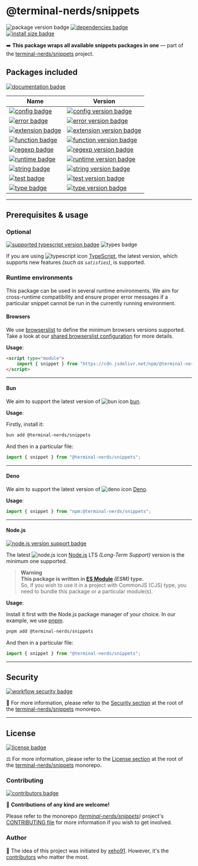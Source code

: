 # @terminal-nerds/snippets

![package version badge]
[![dependencies badge]][dependencies url]\
[![install size badge]][install size url]

➡️ **This package wraps all available snippets packages in one** — part of the [terminal-nerds/snippets] project.

[terminal-nerds/snippets]: https://github.com/terminal-nerds/snippets
[package version badge]: https://img.shields.io/npm/v/@terminal-nerds/snippets/latest?style=for-the-badge&logo=npm
[dependencies badge]: https://img.shields.io/librariesio/release/npm/@terminal-nerds/snippets?style=for-the-badge
[dependencies url]: https://libraries.io/npm/@terminal-nerds%2snippets
[install size badge]: https://packagephobia.com/badge?p=@terminal-nerds/snippets
[install size url]: https://packagephobia.com/result?p=@terminal-nerds/snippets

## Packages included

[![documentation badge]][documentation url]

[documentation badge]: https://img.shields.io/static/v1?color=informational&style=for-the-badge&label=documentation&message=jsdocs.io
[documentation url]: https://jsdocs.io/package/@terminal-nerds/snippets

| Name                            | Version                                          |
| ------------------------------- | ------------------------------------------------ |
| [![config badge]][config]       | [![config version badge]][config npm page]       |
| [![error badge]][error]         | [![error version badge]][error npm page]         |
| [![extension badge]][extension] | [![extension version badge]][extension npm page] |
| [![function badge]][function]   | [![function version badge]][function npm page]   |
| [![regexp badge]][regexp]       | [![regexp version badge]][regexp npm page]       |
| [![runtime badge]][runtime]     | [![runtime version badge]][runtime npm page]     |
| [![string badge]][string]       | [![string version badge]][string npm page]       |
| [![test badge]][test]           | [![test version badge]][test npm page]           |
| [![type badge]][type]           | [![type version badge]][type npm page]           |

<!-- prettier-ignore-start -->
<!-- PACKAGES LINKS -->
[url]: https://github.com/terminal-nerds/snippets/blob/main/packages/url/README.md
[url badge]: https://img.shields.io/static/v1?label=%40terminal-nerds&message=snippets-url&style=flat-square&color=informational
[url version badge]: https://img.shields.io/npm/v/@terminal-nerds/snippets-url/latest?style=flat-square&logo=npm
[url npm page]: https://www.npmjs.com/package/@terminal-nerds/snippets-url

[array]: https://github.com/terminal-nerds/snippets/blob/main/packages/array/README.md
[array badge]: https://img.shields.io/static/v1?label=%40terminal-nerds&message=snippets-array&style=flat-square&color=informational
[array version badge]: https://img.shields.io/npm/v/@terminal-nerds/snippets-array/latest?style=flat-square&logo=npm
[array npm page]: https://www.npmjs.com/package/@terminal-nerds/snippets-array

[number]: https://github.com/terminal-nerds/snippets/blob/main/packages/number/README.md
[number badge]: https://img.shields.io/static/v1?label=%40terminal-nerds&message=snippets-number&style=flat-square&color=informational
[number version badge]: https://img.shields.io/npm/v/@terminal-nerds/snippets-number/latest?style=flat-square&logo=npm
[number npm page]: https://www.npmjs.com/package/@terminal-nerds/snippets-number

[config]: https://github.com/terminal-nerds/snippets/blob/main/packages/config/README.md
[config badge]: https://img.shields.io/static/v1?label=%40terminal-nerds&message=snippets-config&style=flat-square&color=informational
[config version badge]: https://img.shields.io/npm/v/@terminal-nerds/snippets-config/latest?style=flat-square&logo=npm
[config npm page]: https://www.npmjs.com/package/@terminal-nerds/snippets-config

[error]: https://github.com/terminal-nerds/snippets/blob/main/packages/error/README.md
[error badge]: https://img.shields.io/static/v1?label=%40terminal-nerds&message=snippets-error&style=flat-square&color=informational
[error version badge]: https://img.shields.io/npm/v/@terminal-nerds/snippets-error/latest?style=flat-square&logo=npm
[error npm page]: https://www.npmjs.com/package/@terminal-nerds/snippets-error

[extension]: https://github.com/terminal-nerds/snippets/blob/main/packages/extension/README.md
[extension badge]: https://img.shields.io/static/v1?label=%40terminal-nerds&message=snippets-extension&style=flat-square&color=informational
[extension version badge]: https://img.shields.io/npm/v/@terminal-nerds/snippets-extension/latest?style=flat-square&logo=npm
[extension npm page]: https://www.npmjs.com/package/@terminal-nerds/snippets-extension

[function]: https://github.com/terminal-nerds/snippets/blob/main/packages/function/README.md
[function badge]: https://img.shields.io/static/v1?label=%40terminal-nerds&message=snippets-function&style=flat-square&color=informational
[function version badge]: https://img.shields.io/npm/v/@terminal-nerds/snippets-function/latest?style=flat-square&logo=npm
[function npm page]: https://www.npmjs.com/package/@terminal-nerds/snippets-function

[regexp]: https://github.com/terminal-nerds/snippets/blob/main/packages/regexp/README.md
[regexp badge]: https://img.shields.io/static/v1?label=%40terminal-nerds&message=snippets-regexp&style=flat-square&color=informational
[regexp version badge]: https://img.shields.io/npm/v/@terminal-nerds/snippets-regexp/latest?style=flat-square&logo=npm
[regexp npm page]: https://www.npmjs.com/package/@terminal-nerds/snippets-regexp

[runtime]: https://github.com/terminal-nerds/snippets/blob/main/packages/runtime/README.md
[runtime badge]: https://img.shields.io/static/v1?label=%40terminal-nerds&message=snippets-runtime&style=flat-square&color=informational
[runtime version badge]: https://img.shields.io/npm/v/@terminal-nerds/snippets-runtime/latest?style=flat-square&logo=npm
[runtime npm page]: https://www.npmjs.com/package/@terminal-nerds/snippets-runtime

[string]: https://github.com/terminal-nerds/snippets/blob/main/packages/string/README.md
[string badge]: https://img.shields.io/static/v1?label=%40terminal-nerds&message=snippets-string&style=flat-square&color=informational
[string version badge]: https://img.shields.io/npm/v/@terminal-nerds/snippets-string/latest?style=flat-square&logo=npm
[string npm page]: https://www.npmjs.com/package/@terminal-nerds/snippets-string

[test]: https://github.com/terminal-nerds/snippets/blob/main/packages/test/README.md
[test badge]: https://img.shields.io/static/v1?label=%40terminal-nerds&message=snippets-test&style=flat-square&color=informational
[test version badge]: https://img.shields.io/npm/v/@terminal-nerds/snippets-test/latest?style=flat-square&logo=npm
[test npm page]: https://www.npmjs.com/package/@terminal-nerds/snippets-test

[type]: https://github.com/terminal-nerds/snippets/blob/main/packages/type/README.md
[type badge]: https://img.shields.io/static/v1?label=%40terminal-nerds&message=snippets-type&style=flat-square&color=informational
[type version badge]: https://img.shields.io/npm/v/@terminal-nerds/snippets-type/latest?style=flat-square&logo=npm
[type npm page]: https://www.npmjs.com/package/@terminal-nerds/snippets-type
<!-- prettier-ignore-end -->

---

## Prerequisites & usage

### Optional

[![supported typescript version badge]][typescript]
![types badge]

[typescript]: https://typescriptlang.org/
[typescript icon]: https://api.iconify.design/logos/typescript-icon.svg
[supported typescript version badge]: https://img.shields.io/github/package-json/dependency-version/terminal-nerds/snippets/peer/typescript?filename=packages%2Ftypescript%2Fpackage.json&logo=typescript&style=for-the-badge&label=typescript
[types badge]: https://img.shields.io/npm/types/@terminal-nerds/snippets-function?style=for-the-badge&logo=typescript

If you are using ![typescript icon] [TypeScript],
the latest version, which supports new features _(such as `satisfies`)_, is supported.

### Runtime environments

This package can be used in several runtime environments.
We aim for cross-runtime compatibility and ensure proper error messages
if a particular snippet cannot be run in the currently running environment.

#### Browsers

We use [browserslist] to define the minimum browsers versions supported.\
Take a look at our [shared browserslist configuration] for more details.

[browserslist]: https://github.com/browserslist/browserslist
[shared browserslist configuration]: https://github.com/terminal-nerds/configs/blob/main/packages/browserslist/source/browsers.ts

**Usage**:

```html
<script type="module">
	import { snippet } from "https://cdn.jsdelivr.net/npm/@terminal-nerds/snippets";
</script>
```

---

#### Bun

We aim to support the latest version of ![bun icon] [bun].

**Usage**:

Firstly, install it:

```sh
bun add @terminal-nerds/snippets
```

And then in a particular file:

```js
import { snippet } from "@terminal-nerds/snippets";
```

[bun]: https://bun.sh/
[bun icon]: https://api.iconify.design/logos/bun.svg

---

#### Deno

We aim to support the latest version of ![deno icon] [Deno].

**Usage**:

```ts
import { snippet } from "npm:@terminal-nerds/snippets";
```

[deno]: https://deno.land/
[deno icon]: https://api.iconify.design/logos/deno.svg

---

#### Node.js

[![node.js version support badge]][node.js]

The latest ![node.js icon] [Node.js] LTS _(Long-Term Support)_ version is the minimum one supported.

> **Warning**\
> **This package is written in [ES Module] _(ESM)_ type.**\
> So, if you wish to use it in a project with CommonJS (CJS) type, you need to bundle this package or a particular module(s).

**Usage**:

Install it first with the Node.js package manager of your choice. In our example, we use [pnpm].

```sh
pnpm add @terminal-nerds/snippets
```

And then in a particular file:

```js
import { snippet } from "@terminal-nerds/snippets";
```

[ES Module]: https://www.freecodecamp.org/news/javascript-es-modules-and-module-bundlers
[pnpm]: https://pnpm.io
[node.js]: https://nodejs.org/en/
[node.js icon]: https://api.iconify.design/logos/nodejs-icon.svg
[node.js version support badge]: https://img.shields.io/node/v-lts/@terminal-nerds/snippets?style=for-the-badge&logo=nodedotjs

---

## Security

[![workflow security badge]][security policy]

🔐 For more information, please refer to the [Security section] at the root of
the [terminal-nerds/snippets] monorepo.

[workflow security badge]: https://img.shields.io/github/actions/workflow/status/terminal-nerds/snippets/maintenance.yml?label=Security&logo=github&style=for-the-badge&branch=main
[security section]: https://github.com/terminal-nerds/snippets#security
[security policy]: https://github.com/terminal-nerds/snippets/security/policy

---

## License

[![license badge]][license]

⚖️ For more information, please refer to the [License section] at the root of the [terminal-nerds/snippets] monorepo.

[license]: https://github.com/terminal-nerds/snippets/blob/main/LICENSE.md
[license badge]: https://img.shields.io/github/license/terminal-nerds/snippets?style=for-the-badge
[license section]: https://github.com/terminal-nerds/snippets#License

### Contributing

[![contributors badge]][contributors url]

🤝 **Contributions of any kind are welcome!**

Please refer to the monorepo _([terminal-nerds/snippets])_ project's [CONTRIBUTING file] for more information
if you wish to get involved.

[contributing file]: https://github.com/terminal-nerds/snippets/blob/main/.github/CONTRIBUTING.md
[contributors badge]: https://img.shields.io/github/contributors/terminal-nerds/snippets?style=for-the-badge
[contributors url]: https://github.com/terminal-nerds/snippets#contributors

### Author

🎉 The idea of this project was initiated by [xeho91]. However, it's the [contributors] who matter the most.

[contributors]: https://github.com/terminal-nerds/snippets/blob/main/README.md#project-contributors
[xeho91]: https://github.com/xeho91
